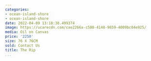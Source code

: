 ```yaml
---
categories:
- ocean-island-shore
- ocean-island-shore
date: 2022-04-09 13:18:38.499374
image: https://ucarecdn.com/cae2266a-c580-4148-9659-4009bc04e925/
media: Oil on Canvas
price: '2250'
size: 76 X 76CM
sold: Contact Us
title: The Rip
...
```

